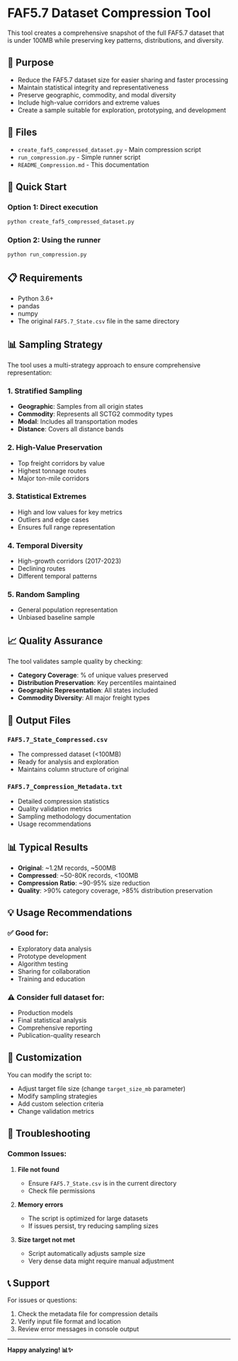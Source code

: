 # FAF5.7 Dataset Compression Tool

This tool creates a comprehensive snapshot of the full FAF5.7 dataset that is under 100MB while preserving key patterns, distributions, and diversity.

## 🎯 Purpose

- Reduce the FAF5.7 dataset size for easier sharing and faster processing
- Maintain statistical integrity and representativeness
- Preserve geographic, commodity, and modal diversity
- Include high-value corridors and extreme values
- Create a sample suitable for exploration, prototyping, and development

## 📁 Files

- `create_faf5_compressed_dataset.py` - Main compression script
- `run_compression.py` - Simple runner script
- `README_Compression.md` - This documentation

## 🚀 Quick Start

### Option 1: Direct execution
```bash
python create_faf5_compressed_dataset.py
```

### Option 2: Using the runner
```bash
python run_compression.py
```

## 📋 Requirements

- Python 3.6+
- pandas
- numpy
- The original `FAF5.7_State.csv` file in the same directory

## 📊 Sampling Strategy

The tool uses a multi-strategy approach to ensure comprehensive representation:

### 1. **Stratified Sampling**
- **Geographic**: Samples from all origin states
- **Commodity**: Represents all SCTG2 commodity types  
- **Modal**: Includes all transportation modes
- **Distance**: Covers all distance bands

### 2. **High-Value Preservation**
- Top freight corridors by value
- Highest tonnage routes  
- Major ton-mile corridors

### 3. **Statistical Extremes**
- High and low values for key metrics
- Outliers and edge cases
- Ensures full range representation

### 4. **Temporal Diversity**
- High-growth corridors (2017-2023)
- Declining routes
- Different temporal patterns

### 5. **Random Sampling**
- General population representation
- Unbiased baseline sample

## 📈 Quality Assurance

The tool validates sample quality by checking:
- **Category Coverage**: % of unique values preserved
- **Distribution Preservation**: Key percentiles maintained
- **Geographic Representation**: All states included
- **Commodity Diversity**: All major freight types

## 🎯 Output Files

### `FAF5.7_State_Compressed.csv`
- The compressed dataset (<100MB)
- Ready for analysis and exploration
- Maintains column structure of original

### `FAF5.7_Compression_Metadata.txt`
- Detailed compression statistics
- Quality validation metrics
- Sampling methodology documentation
- Usage recommendations

## 📊 Typical Results

- **Original**: ~1.2M records, ~500MB
- **Compressed**: ~50-80K records, <100MB  
- **Compression Ratio**: ~90-95% size reduction
- **Quality**: >90% category coverage, >85% distribution preservation

## 💡 Usage Recommendations

### ✅ Good for:
- Exploratory data analysis
- Prototype development
- Algorithm testing
- Sharing for collaboration
- Training and education

### ⚠️ Consider full dataset for:
- Production models
- Final statistical analysis
- Comprehensive reporting
- Publication-quality research

## 🔧 Customization

You can modify the script to:
- Adjust target file size (change `target_size_mb` parameter)
- Modify sampling strategies
- Add custom selection criteria
- Change validation metrics

## 🐛 Troubleshooting

### Common Issues:

1. **File not found**
   - Ensure `FAF5.7_State.csv` is in the current directory
   - Check file permissions

2. **Memory errors**
   - The script is optimized for large datasets
   - If issues persist, try reducing sampling sizes

3. **Size target not met**
   - Script automatically adjusts sample size
   - Very dense data might require manual adjustment

## 📞 Support

For issues or questions:
1. Check the metadata file for compression details
2. Verify input file format and location
3. Review error messages in console output

---

**Happy analyzing! 📊✨**